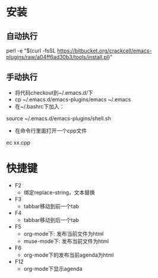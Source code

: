 # 安装
## 自动执行

perl -e "$(curl -fsSL https://bitbucket.org/crackcell/emacs-plugins/raw/a04ff6ad30b3/tools/install.pl)"

## 手动执行
  * 将代码checkout到~/.emacs.d/下
  * cp ~/.emacs.d/emacs-plugins/emacs ~/.emacs
  * 在~/.bashrc下加入：

source ~/.emacs.d/emacs-plugins/shell.sh

  * 在命令行里面打开一个cpp文件

ec xx.cpp

# 快捷键
 - F2
   + 绑定replace-string，文本替换
 - F3
   + tabbar移动到前一个tab
 - F4
   + tabbar移动到后一个tab
 - F5
   + org-mode下: 发布当前文件为html
   + muse-mode下: 发布当前文件为html
 - F6
   + org-mode下的发布当前agenda为html
 - F12
   + org-mode下显示agenda
